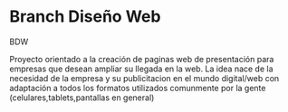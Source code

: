 # Branch Diseño Web 

BDW

Proyecto orientado a la creación de paginas web de presentación para empresas que desean ampliar su llegada en la web. La idea
nace de la necesidad de la empresa y su publicitacion en el mundo digital/web con adaptación a todos los formatos utilizados
comunmente por la gente (celulares,tablets,pantallas en general)
